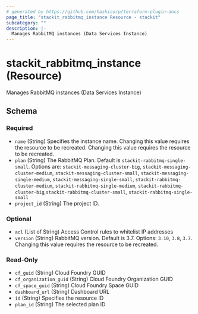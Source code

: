 ```yaml
---
# generated by https://github.com/hashicorp/terraform-plugin-docs
page_title: "stackit_rabbitmq_instance Resource - stackit"
subcategory: ""
description: |-
  Manages RabbitMQ instances (Data Services Instance)
---
```


# stackit_rabbitmq_instance (Resource)

Manages RabbitMQ instances (Data Services Instance)



<!-- schema generated by tfplugindocs -->
## Schema

### Required

- `name` (String) Specifies the instance name. Changing this value requires the resource to be recreated. Changing this value requires the resource to be recreated.
- `plan` (String) The RabbitMQ Plan. Default is `stackit-rabbitmq-single-small`.
Options are: `stackit-messaging-cluster-big`, `stackit-messaging-cluster-medium`, `stackit-messaging-cluster-small`, `stackit-messaging-single-medium`, `stackit-messaging-single-small`, `stackit-rabbitmq-cluster-medium`, `stackit-rabbitmq-single-medium`, `stackit-rabbitmq-cluster-big`,`stackit-rabbitmq-cluster-small`, `stackit-rabbitmq-single-small`
- `project_id` (String) The project ID.

### Optional

- `acl` (List of String) Access Control rules to whitelist IP addresses
- `version` (String) RabbitMQ version. Default is 3.7.
Options: `3.10`, `3.8`, `3.7`. Changing this value requires the resource to be recreated.

### Read-Only

- `cf_guid` (String) Cloud Foundry GUID
- `cf_organization_guid` (String) Cloud Foundry Organization GUID
- `cf_space_guid` (String) Cloud Foundry Space GUID
- `dashboard_url` (String) Dashboard URL
- `id` (String) Specifies the resource ID
- `plan_id` (String) The selected plan ID


